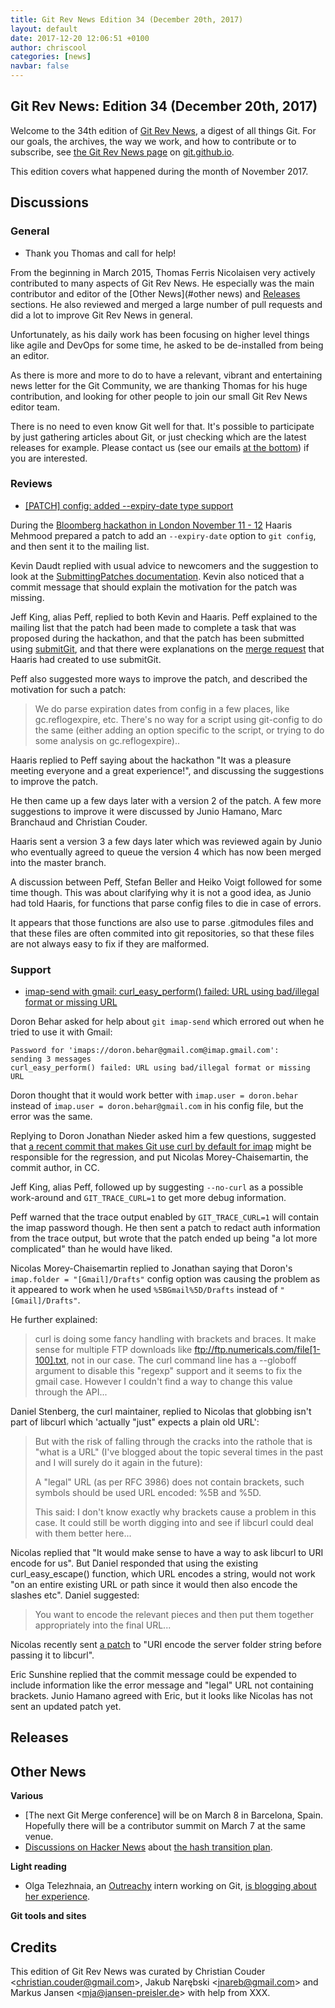 ```yaml
---
title: Git Rev News Edition 34 (December 20th, 2017)
layout: default
date: 2017-12-20 12:06:51 +0100
author: chriscool
categories: [news]
navbar: false
---
```


## Git Rev News: Edition 34 (December 20th, 2017)

Welcome to the 34th edition of [Git Rev News](https://git.github.io/rev_news/rev_news/),
a digest of all things Git. For our goals, the archives, the way we work, and how to contribute or to
subscribe, see [the Git Rev News page](https://git.github.io/rev_news/rev_news/) on [git.github.io](http://git.github.io).

This edition covers what happened during the month of November 2017.

## Discussions

### General

* Thank you Thomas and call for help!

From the beginning in March 2015, Thomas Ferris Nicolaisen very
actively contributed to many aspects of Git Rev News. He especially
was the main contributor and editor of the [Other News](#other news)
and [Releases](#releases) sections. He also reviewed and merged a
large number of pull requests and did a lot to improve Git Rev News in
general.

Unfortunately, as his daily work has been focusing on higher level
things like agile and DevOps for some time, he asked to be
de-installed from being an editor.

As there is more and more to do to have a relevant, vibrant and
entertaining news letter for the Git Community, we are thanking Thomas
for his huge contribution, and looking for other people to join our
small Git Rev News editor team.

There is no need to even know Git well for that. It's possible to
participate by just gathering articles about Git, or just checking
which are the latest releases for example. Please contact us (see our
emails [at the bottom](#credits)) if you are interested.

### Reviews

* [[PATCH] config: added --expiry-date type support](https://public-inbox.org/git/0102015fb02bb5be-02c77f83-5a20-4ca1-8bab-5e9519cbd758-000000@eu-west-1.amazonses.com/)

During the [Bloomberg hackathon in London November 11 - 12](https://www.techatbloomberg.com/blog/git-sprint-weekend-bloomberg-london/)
Haaris Mehmood prepared a patch to add an `--expiry-date` option to
`git config`, and then sent it to the mailing list.

Kevin Daudt replied with usual advice to newcomers and the
suggestion to look at the
[SubmittingPatches documentation](https://github.com/git/git/blob/master/Documentation/SubmittingPatches).
Kevin also noticed that a commit message that should explain the
motivation for the patch was missing.

Jeff King, alias Peff, replied to both Kevin and Haaris. Peff
explained to the mailing list that the patch had been made to complete
a task that was proposed during the hackathon, and that the patch has
been submitted using [submitGit](https://submitgit.herokuapp.com/),
and that there were explanations on the
[merge request](https://github.com/git/git/pull/433) that Haaris had
created to use submitGit.

Peff also suggested more ways to improve the patch, and described the
motivation for such a patch:

> We do parse expiration dates from config in a few places, like
> gc.reflogexpire, etc. There's no way for a script using git-config to do
> the same (either adding an option specific to the script, or trying to
> do some analysis on gc.reflogexpire)..

Haaris replied to Peff saying about the hackathon "It was a pleasure
meeting everyone and a great experience!", and discussing the
suggestions to improve the patch.

He then came up a few days later with a version 2 of the patch. A few
more suggestions to improve it were discussed by Junio Hamano, Marc
Branchaud and Christian Couder.

Haaris sent a version 3 a few days later which was reviewed again by
Junio who eventually agreed to queue the version 4 which has now been
merged into the master branch.

A discussion between Peff, Stefan Beller and Heiko Voigt followed for
some time though. This was about clarifying why it is not a good idea,
as Junio had told Haaris, for functions that parse config files to die
in case of errors.

It appears that those functions are also use to parse .gitmodules
files and that these files are often commited into git repositories,
so that these files are not always easy to fix if they are malformed.

### Support

* [imap-send with gmail: curl_easy_perform() failed: URL using bad/illegal format or missing URL](https://public-inbox.org/git/20171129171301.l3coiflkfyy533yz@NUC.localdomain/)

Doron Behar asked for help about `git imap-send` which errored out
when he tried to use it with Gmail:

```
Password for 'imaps://doron.behar@gmail.com@imap.gmail.com':
sending 3 messages
curl_easy_perform() failed: URL using bad/illegal format or missing URL
```

Doron thought that it would work better with `imap.user = doron.behar`
instead of `imap.user = doron.behar@gmail.com` in his config file, but
the error was the same.

Replying to Doron Jonathan Nieder asked him a few questions, suggested that
[a recent commit that makes Git use curl by default for imap](https://github.com/git/git/commit/dbba42bb32f2e896a5413d401c61a0022652fe2b)
might be responsible for the regression, and put Nicolas Morey-Chaisemartin, the commit author, in CC.

Jeff King, alias Peff, followed up by suggesting `--no-curl` as a
possible work-around and `GIT_TRACE_CURL=1` to get more debug
information.

Peff warned that the trace output enabled by `GIT_TRACE_CURL=1` will
contain the imap password though. He then sent a patch to redact auth
information from the trace output, but wrote that the patch ended up
being "a lot more complicated" than he would have liked.

Nicolas Morey-Chaisemartin replied to Jonathan saying that Doron's
`imap.folder = "[Gmail]/Drafts"` config option was causing the problem
as it appeared to work when he used `%5BGmail%5D/Drafts` instead of
`"[Gmail]/Drafts"`.

He further explained:

> curl is doing some fancy handling with brackets and braces. It make
> sense for multiple FTP downloads like
> ftp://ftp.numericals.com/file[1-100].txt, not in our case.  The curl
> command line has a --globoff argument to disable this "regexp" support
> and it seems to fix the gmail case.  However I couldn't find a way to
> change this value through the API...

Daniel Stenberg, the curl maintainer, replied to Nicolas that globbing
isn't part of libcurl which 'actually "just" expects a plain old URL':

> But with the risk of falling through the cracks into the rathole that
> is "what is a URL" (I've blogged about the topic several times in the
> past and I will surely do it again in the future):
>
> A "legal" URL (as per RFC 3986) does not contain brackets, such
> symbols should be used URL encoded: %5B and %5D.
>
> This said: I don't know exactly why brackets cause a problem in this
> case. It could still be worth digging into and see if libcurl could
> deal with them better here...

Nicolas replied that "It would make sense to have a way to ask libcurl
to URI encode for us". But Daniel responded that using the existing
curl_easy_escape() function, which URL encodes a string, would not
work "on an entire existing URL or path since it would then also
encode the slashes etc". Daniel suggested:

> You want to encode the relevant pieces and then put them together
> appropriately into the final URL...

Nicolas recently sent [a patch](https://public-inbox.org/git/18c9478b-19fc-69f2-229f-67c05a42d4f5@suse.com/)
to "URI encode the server folder string before passing it to libcurl".

Eric Sunshine replied that the commit message could be expended to
include information like the error message and "legal" URL not
containing brackets. Junio Hamano agreed with Eric, but it looks like
Nicolas has not sent an updated patch yet.

<!---
## Developer Spotlight:
-->

## Releases


## Other News

__Various__

* [The next Git Merge conference] will be on March 8 in Barcelona,
  Spain. Hopefully there will be a contributor summit on March 7 at
  the same venue.
* [Discussions on Hacker News](https://news.ycombinator.com/item?id=15819033)
  about [the hash transition plan](https://github.com/git/git/blob/master/Documentation/technical/hash-function-transition.txt).

__Light reading__

* Olga Telezhnaia, an [Outreachy](https://www.outreachy.org/) intern working on Git,
  [is blogging about her experience](https://medium.com/@olyatelezhnaya).

__Git tools and sites__


## Credits

This edition of Git Rev News was curated by
Christian Couder &lt;<christian.couder@gmail.com>&gt;,
Jakub Narębski &lt;<jnareb@gmail.com>&gt; and
Markus Jansen &lt;<mja@jansen-preisler.de>&gt;
with help from XXX.
